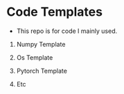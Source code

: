 # Code Templates
- This repo is for code I mainly used.

1. Numpy Template

2. Os Template

3. Pytorch Template

4. Etc
